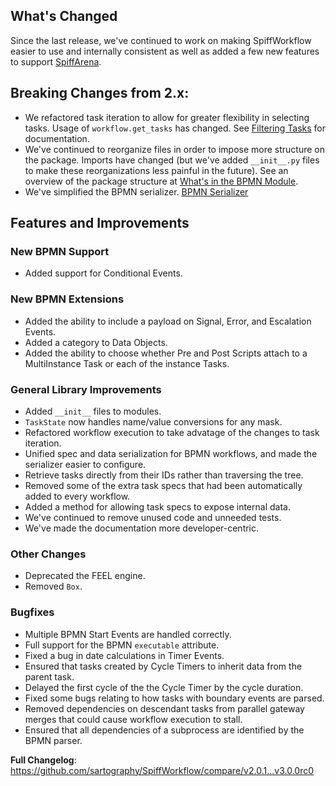 ## What's Changed

Since the last release, we've continued to work on making SpiffWorkflow easier to use and internally consistent as well as
added a few new features to support [SpiffArena](https://www.spiffworkflow.org/).

## Breaking Changes from 2.x:

* We refactored task iteration to allow for greater flexibility in selecting tasks.  Usage of `workflow.get_tasks` has changed.
  See [Filtering Tasks](https://spiffworkflow.readthedocs.io/en/latest/bpmn/workflows.html#filtering-tasks) for documentation.
* We've continued to reorganize files in order to impose more structure on the package.  Imports have changed (but we've added
  `__init__.py` files to make these reorganizations less painful in the future).  See an overview of the package structure at
  [What's in the BPMN Module](https://spiffworkflow.readthedocs.io/en/latest/bpmn/imports.html).
* We've simplified the BPMN serializer. [BPMN Serializer](https://spiffworkflow.readthedocs.io/en/latest/bpmn/serialization.html)

## Features and Improvements

### New BPMN Support

* Added support for Conditional Events.

### New BPMN Extensions

* Added the ability to include a payload on Signal, Error, and Escalation Events.
* Added a category to Data Objects.
* Added the ability to choose whether Pre and Post Scripts attach to a MultiInstance Task or each of the instance Tasks.

### General Library Improvements

* Added `__init__` files to modules.
* `TaskState` now handles name/value conversions for any mask.
* Refactored workflow execution to take advatage of the changes to task iteration.
* Unified spec and data serialization for BPMN workflows, and made the serializer easier to configure.
* Retrieve tasks directly from their IDs rather than traversing the tree.
* Removed some of the extra task specs that had been automatically added to every workflow.
* Added a method for allowing task specs to expose internal data.
* We've continued to remove unused code and unneeded tests.
* We've made the documentation more developer-centric.

### Other Changes

* Deprecated the FEEL engine.
* Removed `Box`.

### Bugfixes

* Multiple BPMN Start Events are handled correctly.
* Full support for the BPMN `executable` attribute.
* Fixed a bug in date calculations in Timer Events.
* Ensured that tasks created by Cycle Timers to inherit data from the parent task.
* Delayed the first cycle of the the Cycle Timer by the cycle duration.
* Fixed some bugs relating to how tasks with boundary events are parsed.
* Removed dependencies on descendant tasks from parallel gateway merges that could cause workflow execution to stall.
* Ensured that all dependencies of a subprocess are identified by the BPMN parser.

**Full Changelog**: https://github.com/sartography/SpiffWorkflow/compare/v2.0.1...v3.0.0rc0
